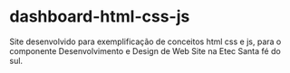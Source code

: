 # dashboard-html-css-js

Site desenvolvido para exemplificação de conceitos html css e js, para o componente Desenvolvimento e Design de Web Site na Etec Santa fé do sul.
